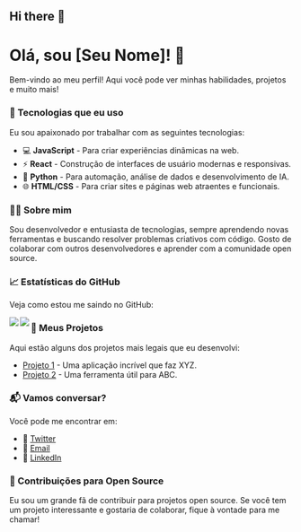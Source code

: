 ## Hi there 👋

# Olá, sou [Seu Nome]! 👋

Bem-vindo ao meu perfil! Aqui você pode ver minhas habilidades, projetos e muito mais!

<div>
  <h3>🔧 Tecnologias que eu uso</h3>
  <p>Eu sou apaixonado por trabalhar com as seguintes tecnologias:</p>
  <ul>
    <li>💻 <b>JavaScript</b> - Para criar experiências dinâmicas na web.</li>
    <li>⚡ <b>React</b> - Construção de interfaces de usuário modernas e responsivas.</li>
    <li>🐍 <b>Python</b> - Para automação, análise de dados e desenvolvimento de IA.</li>
    <li>🌐 <b>HTML/CSS</b> - Para criar sites e páginas web atraentes e funcionais.</li>
  </ul>
</div>

<div>
  <h3>👨‍💻 Sobre mim</h3>
  <p>Sou desenvolvedor e entusiasta de tecnologias, sempre aprendendo novas ferramentas e buscando resolver problemas criativos com código. Gosto de colaborar com outros desenvolvedores e aprender com a comunidade open source.</p>
</div>

<div>
  <h3>📈 Estatísticas do GitHub</h3>
  <p>Veja como estou me saindo no GitHub:</p>
  <a href="https://github.com/github_user" target="_blank">
    <img align="left" src="https://github-readme-stats.vercel.app/api?username=github_user&show_icons=true&hide_title=true&count_private=true&hide=prs&theme=radical" />
  </a>
  <a href="https://github.com/github_user" target="_blank">
    <img align="left" src="https://github-readme-stats.vercel.app/api/top-langs/?username=github_user&layout=compact&langs_count=6&theme=radical" />
  </a>
</div>

<div>
  <h3>📂 Meus Projetos</h3>
  <p>Aqui estão alguns dos projetos mais legais que eu desenvolvi:</p>
  <ul>
    <li>
      <a href="https://github.com/github_user/projeto-1" target="_blank">Projeto 1</a> - Uma aplicação incrível que faz XYZ.
    </li>
    <li>
      <a href="https://github.com/github_user/projeto-2" target="_blank">Projeto 2</a> - Uma ferramenta útil para ABC.
    </li>
  </ul>
</div>

<div>
  <h3>📬 Vamos conversar?</h3>
  <p>Você pode me encontrar em:</p>
  <ul>
    <li>💬 <a href="https://twitter.com/seu_perfil" target="_blank">Twitter</a></li>
    <li>📧 <a href="mailto:seuemail@gmail.com">Email</a></li>
    <li>🔗 <a href="https://www.linkedin.com/in/seu-linkedin/" target="_blank">LinkedIn</a></li>
  </ul>
</div>

<div>
  <h3>🔄 Contribuições para Open Source</h3>
  <p>Eu sou um grande fã de contribuir para projetos open source. Se você tem um projeto interessante e gostaria de colaborar, fique à vontade para me chamar!</p>
</div>
